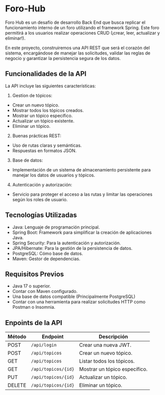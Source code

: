 # Foro-Hub
Foro Hub es un desafío de desarrollo Back End que busca replicar el funcionamiento interno de un foro utilizando el framework Spring. Este foro permitirá a los usuarios realizar operaciones CRUD (¡crear, leer, actualizar y eliminar!).

En este proyecto, construiremos una API REST que será el corazón del sistema, encargándose de manejar las solicitudes, validar las reglas de negocio y garantizar la persistencia segura de los datos.

## Funcionalidades de la API
La API incluye las siguientes características:

1. Gestíon de tópicos:
- Crear un nuevo tópico.
- Mostrar todos los tópicos creados.
- Mostrar un tópico específico.
- Actualizar un tópico existente.
- Eliminar un tópico.

2. Buenas prácticas REST:
- Uso de rutas claras y semánticas.
- Respuestas en formatos JSON.

3. Base de datos:
- Implementación de un sistema de almacenamiento persistente para manejar los datos de usuarios y tópicos.

4. Autenticación y autorización:
- Servicio para proteger el acceso a las rutas y limitar las operaciones según los roles de usuario.

## Tecnologías Utilizadas
- Java: Lenguaje de programación principal.
- Spring Boot: Framework para simplificar la creación de aplicaciones Java.
- Spring Security: Para la autenticación y autorización.
- JPA/Hibernate: Para la gestión de la persistencia de datos.
- PostgreSQL: Cómo base de datos.
- Maven: Gestor de dependencias.

## Requisitos Previos
- Java 17 o superior.
- Contar con Maven configurado.
- Una base de datos compatible (Principalmente PostgreSQL)
- Contar con una herramienta para realizar solicitudes HTTP como Postman o Insomnia.

## Enpoints de la API
| Método | Endpoint            | Descripción                   |
|--------|---------------------|-------------------------------|
| POST   | `/api/login`        | Crear una nueva JWT.          |
| POST   | `/api/topicos`      | Crear un nuevo tópico.        |
| GET    | `/api/topicos`      | Listar todos los tópicos.     |
| GET    | `/api/topicos/{id}` | Mostrar un tópico específico. |
| PUT    | `/api/topicos/{id}` | Actualizar un tópico.         |
| DELETE | `/api/topicos/{id}` | Eliminar un tópico.           |
